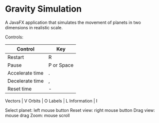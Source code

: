 # Gravity Simulation
A JavaFX application that simulates the movement of planets in two dimensions in realistic scale.

Controls:

Control | Key
------- | ---
Restart | R
Pause | P or Space
Accelerate time | .
Decelerate time | ,
Reset time | -

Vectors | V
Orbits | O
Labels | L
Information | I

Select planet: left mouse button
Reset view: right mouse button
Drag view: mouse drag
Zoom: mouse scroll
